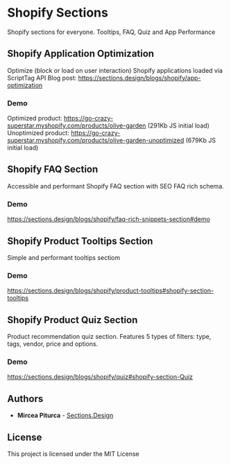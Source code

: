 # Shopify Sections
Shopify sections for everyone. Tooltips, FAQ, Quiz and App Performance


## Shopify Application Optimization
Optimize (block or load on user interaction) Shopify applications loaded via ScriptTag API
Blog post: https://sections.design/blogs/shopify/app-optimization
### Demo
Optimized product: https://go-crazy-superstar.myshopify.com/products/olive-garden (291Kb JS initial load)<br />
Unoptimized product: https://go-crazy-superstar.myshopify.com/products/olive-garden-unoptimized (679Kb JS initial load)

## Shopify FAQ Section
Accessible and performant Shopify FAQ section with 
SEO FAQ rich schema.
### Demo
https://sections.design/blogs/shopify/faq-rich-snippets-section#demo

## Shopify Product Tooltips Section
Simple and performant tooltips sectiom
### Demo
https://sections.design/blogs/shopify/product-tooltips#shopify-section-tooltips

## Shopify Product Quiz Section
Product recommendation quiz section. Features 5 types of filters: type, tags, vendor, price and options.
### Demo
https://sections.design/blogs/shopify/quiz#shopify-section-Quiz

## Authors
* **Mircea Piturca** - [Sections.Design](https://sections.design)

## License
This project is licensed under the MIT License

